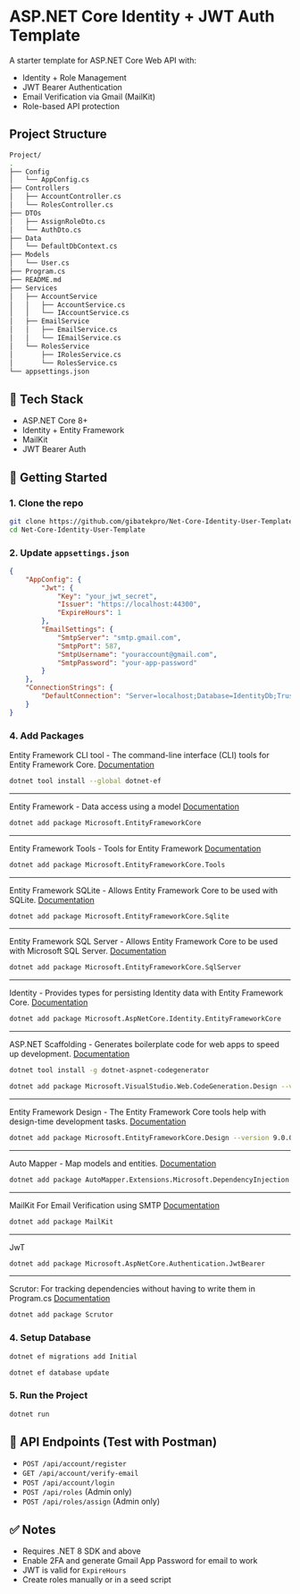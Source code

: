 # ASP.NET Core Identity + JWT Auth Template

A starter template for ASP.NET Core Web API with:
- Identity + Role Management
- JWT Bearer Authentication
- Email Verification via Gmail (MailKit)
- Role-based API protection

## Project Structure

```bash
Project/
.
├── Config
│   └── AppConfig.cs
├── Controllers
│   ├── AccountController.cs
│   └── RolesController.cs
├── DTOs
│   ├── AssignRoleDto.cs
│   └── AuthDto.cs
├── Data
│   └── DefaultDbContext.cs
├── Models
│   └── User.cs
├── Program.cs
├── README.md
├── Services
│   ├── AccountService
│   │   ├── AccountService.cs
│   │   └── IAccountService.cs
│   ├── EmailService
│   │   ├── EmailService.cs
│   │   └── IEmailService.cs
│   └── RolesService
│       ├── IRolesService.cs
│       └── RolesService.cs
└── appsettings.json
```

## 🔧 Tech Stack
- ASP.NET Core 8+
- Identity + Entity Framework
- MailKit
- JWT Bearer Auth

## 🚀 Getting Started

### 1. Clone the repo
```bash
git clone https://github.com/gibatekpro/Net-Core-Identity-User-Template.git
cd Net-Core-Identity-User-Template
```

### 2. Update `appsettings.json`
```json
{
    "AppConfig": {
        "Jwt": {
            "Key": "your_jwt_secret",
            "Issuer": "https://localhost:44300",
            "ExpireHours": 1
        },
        "EmailSettings": {
            "SmtpServer": "smtp.gmail.com",
            "SmtpPort": 587,
            "SmtpUsername": "youraccount@gmail.com",
            "SmtpPassword": "your-app-password"
        }
    },
    "ConnectionStrings": {
        "DefaultConnection": "Server=localhost;Database=IdentityDb;Trusted_Connection=True;"
    }
}
```

### 4. Add Packages
Entity Framework CLI tool - The command-line interface (CLI) tools for Entity Framework Core. [Documentation](https://learn.microsoft.com/en-us/ef/core/cli/dotnet)
```bash
dotnet tool install --global dotnet-ef
```

***
Entity Framework - Data access using a model [Documentation]( )

```bash
dotnet add package Microsoft.EntityFrameworkCore
```

***
Entity Framework Tools - Tools for Entity Framework [Documentation](https://learn.microsoft.com/en-us/ef/core/)

```bash
dotnet add package Microsoft.EntityFrameworkCore.Tools
```

***
Entity Framework SQLite - Allows Entity Framework Core to be used with SQLite. [Documentation](https://learn.microsoft.com/en-us/ef/core/providers/sqlite/?tabs=dotnet-core-cli)
```bash
dotnet add package Microsoft.EntityFrameworkCore.Sqlite
```

***
Entity Framework SQL Server - Allows Entity Framework Core to be used with Microsoft SQL Server. [Documentation](https://learn.microsoft.com/en-us/ef/core/)
```bash
dotnet add package Microsoft.EntityFrameworkCore.SqlServer
```

***
Identity - Provides types for persisting Identity data with Entity Framework Core. [Documentation](https://learn.microsoft.com/en-us/ef/core/)
```bash
dotnet add package Microsoft.AspNetCore.Identity.EntityFrameworkCore
```

***
ASP.NET Scaffolding - Generates boilerplate code for web apps to speed up development. [Documentation](https://learn.microsoft.com/en-us/ef/core/cli/dotnet)

```bash
dotnet tool install -g dotnet-aspnet-codegenerator
```

```bash
dotnet add package Microsoft.VisualStudio.Web.CodeGeneration.Design --version 9.0.0
```

***
Entity Framework Design - The Entity Framework Core tools help with design-time development tasks. [Documentation](https://learn.microsoft.com/en-us/dotnet/api/system.device.location.geocoordinate?view=netframework-4.8.1)
```bash
dotnet add package Microsoft.EntityFrameworkCore.Design --version 9.0.0
```

***
Auto Mapper - Map models and entities. [Documentation](https://docs.automapper.org/en/stable/)
```bash
dotnet add package AutoMapper.Extensions.Microsoft.DependencyInjection
```

***
MailKit For Email Verification using SMTP [Documentation](https://dotnetfoundation.org/news-events/detail/mailkit-working-with-emails)
```bash
dotnet add package MailKit
```

***
JwT
```bash
dotnet add package Microsoft.AspNetCore.Authentication.JwtBearer
```
***
Scrutor: For tracking dependencies without having to write them in Program.cs [Documentation](https://github.com/khellang/Scrutor)
```bash
dotnet add package Scrutor
```

### 4. Setup Database
```bash
dotnet ef migrations add Initial
```
```bash
dotnet ef database update
```

### 5. Run the Project
```bash
dotnet run
```

## 🧪 API Endpoints (Test with Postman)
- `POST /api/account/register`
- `GET /api/account/verify-email`
- `POST /api/account/login`
- `POST /api/roles` (Admin only)
- `POST /api/roles/assign` (Admin only)

## ✅ Notes
- Requires .NET 8 SDK and above
- Enable 2FA and generate Gmail App Password for email to work
- JWT is valid for `ExpireHours`
- Create roles manually or in a seed script
